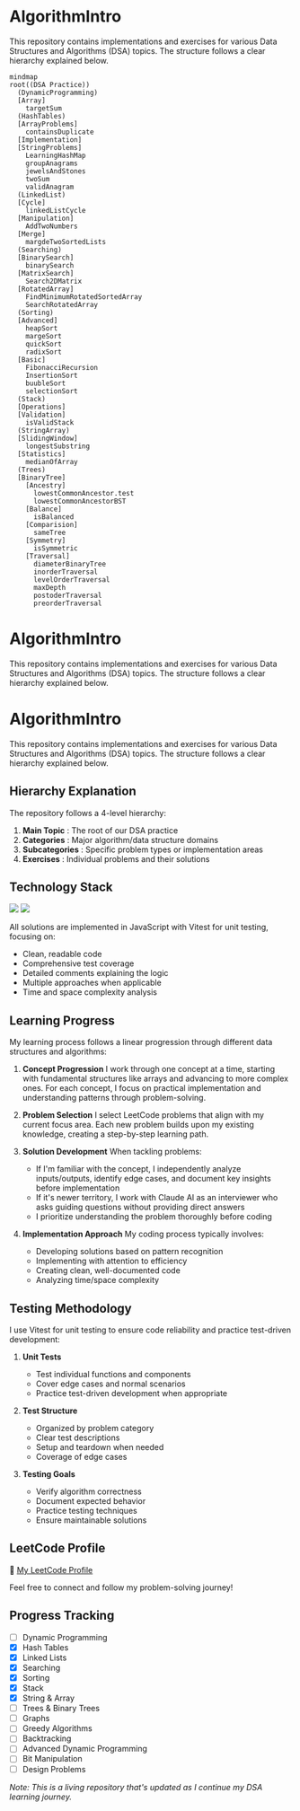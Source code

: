# AlgorithmIntro

This repository contains implementations and exercises for various Data Structures and Algorithms (DSA) topics. The structure follows a clear hierarchy explained below.
```mermaid
mindmap
root((DSA Practice))
  (DynamicProgramming)
  [Array]
    targetSum
  (HashTables)
  [ArrayProblems]
    containsDuplicate
  [Implementation]
  [StringProblems]
    LearningHashMap
    groupAnagrams
    jewelsAndStones
    twoSum
    validAnagram
  (LinkedList)
  [Cycle]
    linkedListCycle
  [Manipulation]
    AddTwoNumbers
  [Merge]
    margdeTwoSortedLists
  (Searching)
  [BinarySearch]
    binarySearch
  [MatrixSearch]
    Search2DMatrix
  [RotatedArray]
    FindMinimumRotatedSortedArray
    SearchRotatedArray
  (Sorting)
  [Advanced]
    heapSort
    margeSort
    quickSort
    radixSort
  [Basic]
    FibonacciRecursion
    InsertionSort
    buubleSort
    selectionSort
  (Stack)
  [Operations]
  [Validation]
    isValidStack
  (StringArray)
  [SlidingWindow]
    longestSubstring
  [Statistics]
    medianOfArray
  (Trees)
  [BinaryTree]
    [Ancestry]
      lowestCommonAncestor.test
      lowestCommonAncestorBST
    [Balance]
      isBalanced
    [Comparision]
      sameTree
    [Symmetry]
      isSymmetric
    [Traversal]
      diameterBinaryTree
      inorderTraversal
      levelOrderTraversal
      maxDepth
      postoderTraversal
      preorderTraversal
```
# AlgorithmIntro

This repository contains implementations and exercises for various Data Structures and Algorithms (DSA) topics. The structure follows a clear hierarchy explained below.

# AlgorithmIntro

This repository contains implementations and exercises for various Data Structures and Algorithms (DSA) topics. The structure follows a clear hierarchy explained below.


## Hierarchy Explanation

The repository follows a 4-level hierarchy:

1. **Main Topic** : The root of our DSA practice
2. **Categories** : Major algorithm/data structure domains
3. **Subcategories** : Specific problem types or implementation areas
4. **Exercises** : Individual problems and their solutions

## Technology Stack

<img src="https://img.shields.io/badge/JavaScript-F7DF1E?style=for-the-badge&logo=javascript&logoColor=black" />
<img src="https://img.shields.io/badge/Vitest-6E9F18?style=for-the-badge&logo=vitest&logoColor=white" />

All solutions are implemented in JavaScript with Vitest for unit testing, focusing on:

- Clean, readable code
- Comprehensive test coverage
- Detailed comments explaining the logic
- Multiple approaches when applicable
- Time and space complexity analysis

## Learning Progress

My learning process follows a linear progression through different data structures and algorithms:

1. **Concept Progression**
   I work through one concept at a time,
   starting with fundamental structures like arrays and advancing to more complex ones.
   For each concept, I focus on practical implementation and
   understanding patterns through problem-solving.

2. **Problem Selection**
   I select LeetCode problems that align with my current focus area.
   Each new problem builds upon my existing knowledge,
   creating a step-by-step learning path.

3. **Solution Development**
   When tackling problems:

   - If I'm familiar with the concept, I independently analyze inputs/outputs, identify edge cases, and document key insights before implementation
   - If it's newer territory, I work with Claude AI as an interviewer who asks guiding questions without providing direct answers
   - I prioritize understanding the problem thoroughly before coding

4. **Implementation Approach**
   My coding process typically involves:
   - Developing solutions based on pattern recognition
   - Implementing with attention to efficiency
   - Creating clean, well-documented code
   - Analyzing time/space complexity

## Testing Methodology

I use Vitest for unit testing to ensure code reliability and practice test-driven development:

1. **Unit Tests**

   - Test individual functions and components
   - Cover edge cases and normal scenarios
   - Practice test-driven development when appropriate

2. **Test Structure**

   - Organized by problem category
   - Clear test descriptions
   - Setup and teardown when needed
   - Coverage of edge cases

3. **Testing Goals**
   - Verify algorithm correctness
   - Document expected behavior
   - Practice testing techniques
   - Ensure maintainable solutions

## LeetCode Profile

🔗 [My LeetCode Profile](https://leetcode.com/u/ramarm0825/)

Feel free to connect and follow my problem-solving journey!

## Progress Tracking

- [ ] Dynamic Programming
- [x] Hash Tables
- [x] Linked Lists
- [x] Searching
- [x] Sorting
- [x] Stack
- [x] String & Array
- [ ] Trees & Binary Trees
- [ ] Graphs
- [ ] Greedy Algorithms
- [ ] Backtracking
- [ ] Advanced Dynamic Programming
- [ ] Bit Manipulation
- [ ] Design Problems

_Note: This is a living repository that's updated as I continue my DSA learning journey._
